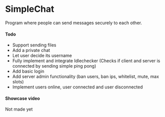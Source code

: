# SimpleChat
Program where people can send messages securely to each other. 

#### Todo
* Support sending files
* Add a private chat
* Let user decide its username
* Fully implement and integrate Idlechecker (Checks if client and server is connected by sending simple ping pong)
* Add basic login
* Add server admin functionality (ban users, ban ips, whitelist, mute, max slots)
* Implement users online, user connected and user disconnected

#### Showcase video
Not made yet
